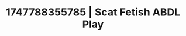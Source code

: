 ---
categories:
- Softcore narrative
- Anal
- Femdom wrestling
- Real couple content
- Athlete
image: /assets/images/1747788355785.jpg
layout: post
seo:
  description: Featured content with artistic Scat Fetish, ABDL Play. HD images available.
  keywords: Scat Fetish, ABDL Play
  og_image: /assets/images/1747788355785.jpg
  schema_type: VisualArtwork
tags:
- ABDL Play
- Scat Fetish
- '#1747788355785'
title: 1747788355785 | Scat Fetish ABDL Play
---